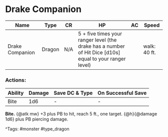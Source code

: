 # Drake Companion

| Name | Type | CR | HP | AC | Speed |
|------|------|----|----|----|-------|
| Drake Companion | Dragon | N/A | 5 + five times your ranger level (the drake has a number of Hit Dice [d10s] equal to your ranger level) |  | walk: 40 ft. |

### Actions:

| Ability | Damage | Save DC & Type | On Successful Save |
|---------|--------|----------------|--------------------|
| Bite | 1d6 | - | - |


**Bite.** {@atk mw} +3 plus PB to hit, reach 5 ft., one target. {@h}{@damage 1d6} plus PB piercing damage.

^Tags: #monster #type_dragon
